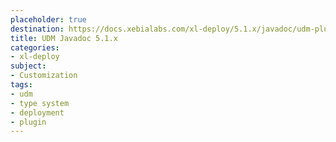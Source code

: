 ```yaml
---
placeholder: true
destination: https://docs.xebialabs.com/xl-deploy/5.1.x/javadoc/udm-plugin-api/index.html
title: UDM Javadoc 5.1.x
categories: 
- xl-deploy
subject:
- Customization
tags:
- udm
- type system
- deployment
- plugin
---
```


